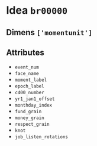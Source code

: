 # Idea `br00000`

## Dimens `['momentunit']`

## Attributes
- `event_num`
- `face_name`
- `moment_label`
- `epoch_label`
- `c400_number`
- `yr1_jan1_offset`
- `monthday_index`
- `fund_grain`
- `money_grain`
- `respect_grain`
- `knot`
- `job_listen_rotations`
